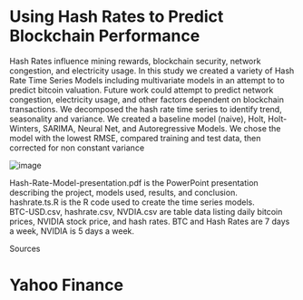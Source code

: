 # Using Hash Rates to Predict Blockchain Performance

Hash Rates influence mining rewards, blockchain security, network congestion, and electricity usage. 
In this study we created a variety of Hash Rate Time Series Models including multivariate models in an attempt to to predict bitcoin valuation.
Future work could attempt to predict network congestion, electricity usage, and other factors dependent on blockchain transactions.
We decomposed the hash rate time series to identify trend, seasonality and variance. We created a baseline model (naive), Holt, Holt-Winters, 
SARIMA, Neural Net, and Autoregressive Models. We chose the model with the lowest RMSE, compared training and test data, then corrected for non constant variance

![image](https://github.com/jeg-msba/Blockchain-hashrate/assets/111711622/291a54a7-deb0-4a08-841a-9582e93b4f9f)



Hash-Rate-Model-presentation.pdf is the PowerPoint presentation describing the project, models used, results, and conclusion. <br/>
hashrate.ts.R is the R code used to create the time series models. <br/>
BTC-USD.csv, hashrate.csv, NVDIA.csv are table data listing daily bitcoin prices, NVIDIA stock price, and hash rates. BTC and Hash Rates are 7 days a week, NVIDIA is 5 days a week. <br/>


Sources

# Yahoo Finance
